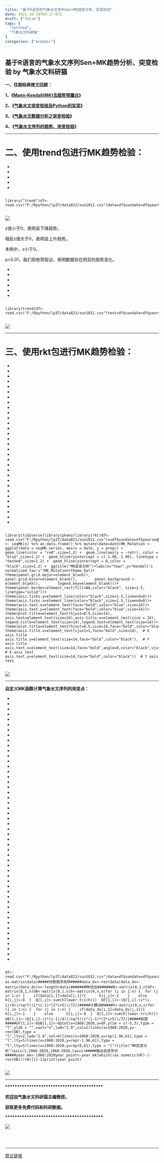 ```yaml
---
title: "基于R语言的气象水文序列Sen+MK趋势分析、突变检验"
date: 2022-10-19T04:17:07Z
draft: ["false"]
tags: [
  "fetched",
  "气象水文科研猫"
]
categories: ["Acdemic"]
---
```

基于R语言的气象水文序列Sen+MK趋势分析、突变检验 by 气象水文科研猫
------
<div><p data-mpa-powered-by="yiban.io"><strong><span>一、往期经典推文回顾：</span></strong><strong><span></span></strong><br></p><p><strong><span>1、</span></strong><span><strong><span>《</span></strong></span><a target="_blank" href="https://mp.weixin.qq.com/s?__biz=MzIwODY3MzIxMQ==&amp;mid=2247491362&amp;idx=1&amp;sn=a0c6c7315a45ab097302a970efd4b932&amp;chksm=977edff6a00956e0a32b0b4b6e1740ddc61e2bded058d0d84e170e593eef5e6ff7c9df9d4053&amp;token=1996642426&amp;lang=zh_CN&amp;scene=21#wechat_redirect" textvalue="Mann-Kendall(MK)去趋势预置白" linktype="text" imgurl="" imgdata="null" tab="innerlink" data-linktype="2"><span><strong><span>Mann-Kendall(MK)去趋势预置白</span></strong><strong></strong></span></a><span><strong><span>》</span></strong></span></p><p><strong><span>2、</span></strong><span><strong><span>《</span></strong></span><a target="_blank" href="https://mp.weixin.qq.com/s?__biz=MzIwODY3MzIxMQ==&amp;mid=2247492740&amp;idx=1&amp;sn=03e4fef2f1c10ac61186bd105c9b6d83&amp;chksm=977d2450a00aad466ef28d5f6eb800caa930639811c2055cb23593ceccb1cbf709553d4987b6&amp;token=1996642426&amp;lang=zh_CN&amp;scene=21#wechat_redirect" textvalue="气象水文突变检验及Python的实现1" linktype="text" imgurl="" imgdata="null" tab="innerlink" data-linktype="2"><strong><span>气象水文突变检验及Python的实现</span></strong><strong></strong></a><span><strong><span>》</span></strong></span></p><p><strong><span>3、</span></strong><span><strong><span>《</span></strong></span><a target="_blank" href="https://mp.weixin.qq.com/s?__biz=MzIwODY3MzIxMQ==&amp;mid=2247492649&amp;idx=1&amp;sn=ff9fe2519f00e81fd859d8a8fbed5797&amp;chksm=977d24fda00aadeb7afc04fff8ab8db383c39875c4e80323ad9eb4bd0e956171a2c453468877&amp;token=1996642426&amp;lang=zh_CN&amp;scene=21#wechat_redirect" textvalue="气象水文数据分析之突变检验" linktype="text" imgurl="" imgdata="null" tab="innerlink" data-linktype="2"><strong><span>气象水文数据分析之突变检验</span></strong><strong></strong></a><span><strong><span>》</span></strong></span></p><p><strong><span>4、</span></strong><span><strong><span>《</span></strong></span><a target="_blank" href="https://mp.weixin.qq.com/s?__biz=MzIwODY3MzIxMQ==&amp;mid=2247494887&amp;idx=1&amp;sn=21b02d5565e2acc6e984aaa7b32fb7c9&amp;chksm=977d2c33a00aa52558b5685d7862cf66e0a34df43d3400f691bbfbedfccde7c05e8e7c88ba78&amp;token=2019843737&amp;lang=zh_CN&amp;scene=21#wechat_redirect" textvalue="气象水文序列的趋势、突变检验" linktype="text" imgurl="" imgdata="null" tab="innerlink" data-linktype="2"><span><strong><span>气象水文序列的趋势、突变检验</span></strong><strong></strong></span></a><span><strong><span>》</span></strong></span></p><hr><h1><strong><span><span>二、使用t</span></span><span><span>rend包进行MK趋势检验：</span></span></strong><span><span></span><strong><span></span></strong></span></h1><section><ul><li><li><li><li><li></ul><pre data-lang="makefile"><p><code><span>library("trend")</span></code><code><span>df&lt;- read.csv("F:/Rpython/lp37/data821/sun1012.csv")</span></code><code><span>data=df$sun</span></code><code><span>date=df$year</span></code><code><span>mk.test(data,continuity=TRUE)</span></code></p></pre></section><p><img data-galleryid="" data-ratio="0.44495412844036697" data-s="300,640" data-src="https://mmbiz.qpic.cn/mmbiz_png/VQj38bogwOJPoKlyiaKXYgp4GoqTZIPyIrRmH3gTic6icfdjWlnxrIu7RRCsDVjBibOibFILKjGSMZyJjKG5VXEDryw/640?wx_fmt=png" data-type="png" data-w="436" src="https://mmbiz.qpic.cn/mmbiz_png/VQj38bogwOJPoKlyiaKXYgp4GoqTZIPyIrRmH3gTic6icfdjWlnxrIu7RRCsDVjBibOibFILKjGSMZyJjKG5VXEDryw/640?wx_fmt=png"></p><p><span>z值小于0，表明呈下降趋势，</span></p><p><span>相反z值大于0，表明呈上升趋势。</span></p><p><span>本例中，z小于0。</span></p><p><span>p&lt;0.01，我们拒绝零假设，表明数据存在明显的趋势变化。</span></p><section><ul><li><li><li><li><li><li></ul><pre data-lang="makefile"><p><code><span>library(trend)</span></code><code><span>df&lt;- read.csv("F:/Rpython/lp37/data821/sun1012.csv")</span></code><code><span>test=df$sun</span></code><code><span>date=df$year</span></code><code><span>slope=sens.slope(na.omit(test))</span></code><code><span>print(slope)</span></code></p></pre></section><p><img data-galleryid="" data-ratio="0.5835240274599542" data-s="300,640" data-src="https://mmbiz.qpic.cn/mmbiz_png/VQj38bogwOJPoKlyiaKXYgp4GoqTZIPyIiarjCgeZNQKbqEU5PFBcnL0fArnKYaQicye0bPtvS0Gy6ltiaIAucQfkg/640?wx_fmt=png" data-type="png" data-w="437" src="https://mmbiz.qpic.cn/mmbiz_png/VQj38bogwOJPoKlyiaKXYgp4GoqTZIPyIiarjCgeZNQKbqEU5PFBcnL0fArnKYaQicye0bPtvS0Gy6ltiaIAucQfkg/640?wx_fmt=png"></p><hr><h1><strong><span><span><span>三、使用rkt包进行MK趋势检验：</span></span></span></strong><span><span><span></span><strong><span></span></strong></span></span></h1><section><ul><li><li><li><li><li><li><li><li><li><li><li><li><li><li><li><li><li><li><li><li><li><li><li><li><li><li><li><li><li><li><li></ul><pre data-lang="makefile"><p><code><span>library(tidyverse)</span></code><code><span>library(pheno)</span></code><code><span>library(rkt)</span></code><code><span>df&lt;- read.csv("F:/Rpython/lp37/data821/sun1012.csv")</span></code><code><span>x=df$sun</span></code><code><span>date=df$year</span></code><code><span>seqMK.series &lt;- seqMK(x) %&gt;% as.data.frame() %&gt;% mutate(date=date)</span></code><code><span>MK_Mutation &lt;- ggplot(data = seqMK.series, aes(x = date, y = prog)) +</span></code><code><span>  geom_line(color = "red",size=1.2) +</span></code><code><span>  geom_line(aes(y = -retr), color = "blue",size=1.2) +</span></code><code><span>  geom_hline(yintercept = c(-1.96, 1.96), linetype = "dashed",size=1.2) +</span></code><code><span>  geom_hline(yintercept = 0,color = "black",size=1.2) +</span></code><code><span>  ggtitle("MK突变分析")+labs(x="Year",y="Kendall's normalized tau's")</span></code><code><span>MK_Mutation+theme_bw()+</span></code><code><span>  theme(panel.grid.major=element_blank(),</span></code><code><span>        panel.grid.minor=element_blank(),</span></code><code><span>        panel.background = element_blank(),</span></code><code><span>        legend.key=element_blank())+</span></code><code><span>   theme(panel.border=element_rect(fill=NA,color="black", size=1.5, linetype="solid"))+</span></code><code><span>   theme(axis.ticks.y=element_line(color="black",size=1.5,lineend=8))+</span></code><code><span>   theme(axis.ticks.x=element_line(color="black",size=1.5,lineend=8))+</span></code><code><span>   theme(axis.text.x=element_text(face="bold",color="blue",size=14))+</span></code><code><span>   theme(axis.text.y=element_text(face="bold",color="blue",size=14))+</span></code><code><span>   theme(plot.title=element_text(hjust=0.5,size=14),</span></code><code><span>        axis.text=element_text(size=14),axis.title.x=element_text(size = 24),</span></code><code><span>        legend.title=element_text(size=14),legend.text=element_text(size=14))+</span></code><code><span>   theme(plot.title=element_text(hjust=0.5,size=14,face="bold",color="black"))+</span></code><code><span>   theme(axis.title.x=element_text(vjust=1,face="bold",size=14),  # X axis title</span></code><code><span>              axis.title.y=element_text(size=14,face="bold",color="black"),  # Y axis title</span></code><code><span>              axis.text.x=element_text(size=14,face="bold",angle=0,color="black",vjust=.5),  # X axis text</span></code><code><span>              axis.text.y=element_text(size=14,face="bold",color="black"))  # Y axis text</span></code></p></pre></section><p><img data-ratio="0.603125" data-s="300,640" data-src="https://mmbiz.qpic.cn/mmbiz_png/VQj38bogwOJPoKlyiaKXYgp4GoqTZIPyI7euiaTibMNRcGSicibgkBUxmib1kibsXpUxhlIOQL2QMSFnMWXEu1Wf3fKPg/640?wx_fmt=png" data-type="png" data-w="1280" src="https://mmbiz.qpic.cn/mmbiz_png/VQj38bogwOJPoKlyiaKXYgp4GoqTZIPyI7euiaTibMNRcGSicibgkBUxmib1kibsXpUxhlIOQL2QMSFnMWXEu1Wf3fKPg/640?wx_fmt=png"></p><hr><p><span><strong><span>自定义<strong><span>MK</span></strong>函数计算气象水文序列的突变点：</span></strong></span></p><section><ul><li><li><li><li><li><li><li><li><li><li><li><li><li><li><li><li><li><li><li><li><li><li><li><li><li><li><li><li><li><li><li><li><li><li><li><li><li><li><li><li><li><li><li><li><li><li><li><li><li><li><li></ul><pre data-lang="bash"><p><code><span>df&lt;- read.csv("F:/Rpython/lp37/data821/sun1012.csv")</span></code><code><span>data=df$sun</span></code><code><span>date=df$year</span></code><code><span>data&lt;-as.matrix(data)</span></code><code><span>#####对数据求倒序#####</span></code><code><span>data_dx&lt;-rev(data)</span></code><code><span>data_dx&lt;-matrix(data_dx)</span></code><code><span>n&lt;-length(data)</span></code><code><span>#######MK检验#######</span></code><code><span>Q&lt;-matrix(0,1,n)</span></code><code><span>UF&lt;-matrix(0,1,n)</span></code><code><span>UB&lt;-matrix(0,1,n)</span></code><code><span>h&lt;-matrix(0,n,n)</span></code><code><span>for (i in 1:n) {</span></code><code><span>  for (j in 1:n) {</span></code><code><span>    if(data[i,1]&gt;data[j,1]){</span></code><code><span>      h[i,j]&lt;-1</span></code><code><span>    }</span></code><code><span>    else</span></code><code><span>      h[i,j]&lt;-0</span></code><code><span>  }</span></code><code><span>  Q[1,i]&lt;-sum(h[lower.tri(h)])</span></code><code><span>  UF[1,i]&lt;-(Q[1,i]-(i*(i-1)/4))/sqrt((i*(i-1)*(2*i+5))/72)</span></code><code><span>}</span></code><code><span>#####计算UB#####</span></code><code><span>h&lt;-matrix(0,n,n)</span></code><code><span>for (i in 1:n) {</span></code><code><span>  for (j in 1:n) {</span></code><code><span>    if(data_dx[i,1]&gt;data_dx[j,1]){</span></code><code><span>      h[i,j]&lt;-1</span></code><code><span>    }</span></code><code><span>    else</span></code><code><span>      h[i,j]&lt;-0</span></code><code><span>  }</span></code><code><span>  Q[1,i]&lt;-sum(h[lower.tri(h)])</span></code><code><span>  UB[1,i]&lt;-(Q[1,i]-(i*(i-1)/4))/sqrt((i*(i-1)*(2*i+5))/72)</span></code><code><span>}</span></code><code><span>#####绘图#####</span></code><code><span>UF[1,1]&lt;-0</span></code><code><span>UB[1,1]&lt;-0</span></code><code><span>plot(x=1960:2020,y=UF,ylim = c(-5,3),type = "l",ylab = "",xaxt="n",lwd="2.0",col=2)</span></code><code><span>lines(x=1960:2020,y=-rev(UB),type = "l",lty=2,lwd="2.0",col=4)</span></code><code><span>lines(x=1960:2020,y=rep(1.96,61),type = "l",lty=5)</span></code><code><span>lines(x=1960:2020,y=rep(-1.96,61),type = "l",lty=5)</span></code><code><span>lines(x=1960:2020,y=rep(0,61),type = "l")</span></code><code><span>title("MK突变分析")</span></code><code><span>axis(1,1960:2020,1960:2020,las=1)</span></code><code><span>#####输出突变年份#####</span></code><code><span>year_mk&lt;-1960:2020</span></code><code><span>year_point&lt;-year_mk[which((as.numeric(UF)-(-rev(UB)))&gt;0)[1]-1]</span></code><code><span>print(year_point)</span></code></p></pre></section><p><img data-ratio="0.53671875" data-s="300,640" data-src="https://mmbiz.qpic.cn/mmbiz_png/VQj38bogwOJPoKlyiaKXYgp4GoqTZIPyIjia1Vf95MRarxplRJvRHYhfe39jWPXtq9iaZ6kAXlrqIXOzEneQxZgXQ/640?wx_fmt=png" data-type="png" data-w="1280" src="https://mmbiz.qpic.cn/mmbiz_png/VQj38bogwOJPoKlyiaKXYgp4GoqTZIPyIjia1Vf95MRarxplRJvRHYhfe39jWPXtq9iaZ6kAXlrqIXOzEneQxZgXQ/640?wx_fmt=png"></p><hr><p><strong><span>*****************************************</span></strong></p><p><strong><span>欢迎加气象水文科研猫主编微信，</span></strong></p><p><strong><span>获取更多免费代码和科研数据。</span></strong></p><p><strong><span>*****************************************</span></strong></p><p><img data-ratio="1.271444082519001" data-s="300,640" data-src="https://mmbiz.qpic.cn/mmbiz_jpg/VQj38bogwOLcCicYKkeicTyNzS6uzEJUf34xIQibLaqQeslF3ajIJctM8wYTTibKUqs3iblnBPaqib1AJs0YPnuCwb6g/640?wx_fmt=jpeg&amp;wxfrom=5&amp;wx_lazy=1&amp;wx_co=1" data-type="jpeg" data-w="921" src="https://mmbiz.qpic.cn/mmbiz_jpg/VQj38bogwOLcCicYKkeicTyNzS6uzEJUf34xIQibLaqQeslF3ajIJctM8wYTTibKUqs3iblnBPaqib1AJs0YPnuCwb6g/640?wx_fmt=jpeg&amp;wxfrom=5&amp;wx_lazy=1&amp;wx_co=1"></p><section><section><br></section></section><section><section><br></section></section><p><mp-style-type data-value="3"></mp-style-type></p></div>  
<hr>
<a href="https://mp.weixin.qq.com/s/83Q-B55wgYDYwvohrTNhXQ",target="_blank" rel="noopener noreferrer">原文链接</a>

